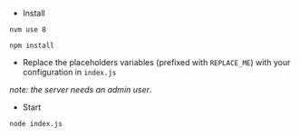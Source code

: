 - Install 

`nvm use 8`

`npm install`

- Replace the placeholders variables (prefixed with `REPLACE_ME`) with your configuration in `index.js`

_note: the server needs an admin user_.

- Start

`node index.js`

